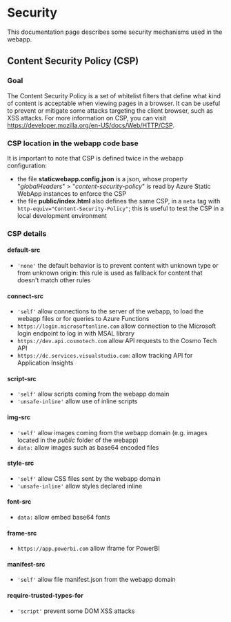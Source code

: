 # Security

This documentation page describes some security mechanisms used in the webapp.

## Content Security Policy (CSP)

### Goal

The Content Security Policy is a set of whitelist filters that define what kind of content is acceptable when viewing pages in a browser. It can be useful to prevent or mitigate some attacks targeting the client browser, such as XSS attacks. For more information on CSP, you can visit https://developer.mozilla.org/en-US/docs/Web/HTTP/CSP.

### CSP location in the webapp code base

It is important to note that CSP is defined twice in the webapp configuration:

- the file **staticwebapp.config.json** is a json, whose property "_globalHeaders_" > "_content-security-policy_" is read by Azure Static WebApp instances to enforce the CSP
- the file **public/index.html** also defines the same CSP, in a `meta` tag with `http-equiv="Content-Security-Policy"`; this is useful to test the CSP in a local development environment

### CSP details

#### default-src

- `'none'` the default behavior is to prevent content with unknown type or from unknown origin: this rule is used as fallback for content that doesn't match other rules

#### connect-src

- `'self'` allow connections to the server of the webapp, to load the webapp files or for queries to Azure Functions
- `https://login.microsoftonline.com` allow connection to the Microsoft login endpoint to log in with MSAL library
- `https://dev.api.cosmotech.com` allow API requests to the Cosmo Tech API
- `https://dc.services.visualstudio.com`: allow tracking API for Application Insights

#### script-src

- `'self'` allow scripts coming from the webapp domain
- `'unsafe-inline'` allow use of inline scripts

#### img-src

- `'self'` allow images coming from the webapp domain (e.g. images located in the _public_ folder of the webapp)
- `data:` allow images such as base64 encoded files

#### style-src

- `'self'` allow CSS files sent by the webapp domain
- `'unsafe-inline'` allow styles declared inline

#### font-src

- `data:` allow embed base64 fonts

#### frame-src

- `https://app.powerbi.com` allow iframe for PowerBI

#### manifest-src

- `'self'` allow file manifest.json from the webapp domain

#### require-trusted-types-for

- `'script'` prevent some DOM XSS attacks

